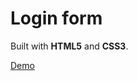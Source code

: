 # Login form

Built with **HTML5** and **CSS3**.

[Demo](https://hamed-zeidabadi.github.io/Login_Form)
